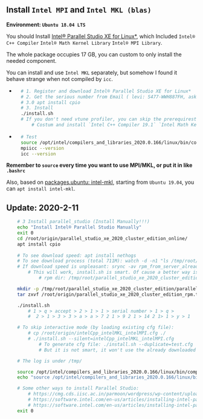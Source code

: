 ## Install `Intel MPI` and `Intel MKL (blas)`

**Environment: `Ubuntu 18.04 LTS`**

You should Install [Intel® Parallel Studio XE for Linux*](https://software.intel.com/en-us/parallel-studio-xe/choose-download/student-linux-fortran), which Included `Intel® C++ Compiler`  `Intel® Math Kernel Library`  `Intel® MPI Library`.

The whole package occupies 17 GB, you can custom to only install the needed component.

You can install and use `Intel MKL` separately, but somehow I found it behave strange when not compiled by `icc`.

* ```bash
    # 1. Register and download Intel® Parallel Studio XE for Linux*
    # 2. Get the serious number from Email ( levi: S477-WWH887FH, ask him first if you want )
    # 3.0 apt install cpio
    # 3. Install
    ./install.sh
	# If you don't need vtune profiler, you can skip the prerequirest of GUI
    	# Costum and install `Intel C++ Compiler 19.1` `Intel Math Kernel Library 2020 for C/C++` `Intel MPI Library 2019 Update 6`
    ```
    
* ```bash
    # Test
    source /opt/intel/compilers_and_libraries_2020.0.166/linux/bin/compilervars.sh intel64
    mpiicc --version
    icc --version
    ```

**Remember to `source` every time you want to use MPI/MKL, or put it in like `.bashrc`**


Also, based on [packages.ubuntu: intel-mkl](https://packages.ubuntu.com/search?keywords=intel-mkl), starting from `Ubuntu 19.04`, you can `apt install intel-mkl`.



## Update: 2020-2-11

```bash
	# 3 Install parallel_studio (Install Manually!!!)
	echo "Install Intel® Parallel Studio Manually"
	exit 0
	cd /root/origin/parallel_studio_xe_2020_cluster_edition_online/
	apt install cpio 
			
	# To see download speed: apt install nethogs
	# To see download process (total 711M): watch -d -n1 "ls /tmp/root/parallel_studio_xe_2020_cluster_edition/parallel_studio_xe_2020_cluster_edition/rpm -lah | grep tota"
	# If download speed is unpleasant: srync -av rpm_from_server_already_finished_Downlaod rpm_server_who_need_to_Download 
		# This will work, install.sh is smart. Of cause a better way is tar -> scp -> untar
			# rpm dir: /tmp/root/parallel_studio_xe_2020_cluster_edition/parallel_studio_xe_2020_cluster_edition/rpm

	mkdir -p /tmp/root/parallel_studio_xe_2020_cluster_edition/parallel_studio_xe_2020_cluster_edition/
	tar zxvf /root/origin/parallel_studio_xe_2020_cluster_edition_rpm.tar.gz -C /tmp/root/parallel_studio_xe_2020_cluster_edition/parallel_studio_xe_2020_cluster_edition/

	./install.sh
		# 1 > q > accept > 2 > 1 > 1 > serial number > 1 > q > 
		#  2 > 1 > 3 > 3 > a > a > 7 2 1 > 9 2 1 > 14 2 1> 1 > y > 1

	# To skip interactive mode (by loading existing cfg file):
		# cp /root/origin/intelCpp_intelMKL_intelMPI.cfg ./
		# ./install.sh --silent=intelCpp_intelMKL_intelMPI.cfg
			# To generate cfg file: ./install.sh --duplicate=test.cfg
			# But it is not smart, it won't use the already downloaded rpm, wonders.

	# The log is under /tmp/

	source /opt/intel/compilers_and_libraries_2020.0.166/linux/bin/compilervars.sh intel64
	echo "source /opt/intel/compilers_and_libraries_2020.0.166/linux/bin/compilervars.sh intel64" >> /root/.bashrc

	# Some other ways to install Parallel Studio:
		# https://cmg.cds.iisc.ac.in/parmoon/wordpress/wp-content/uploads/2019/10/parallel-studio-xe-2019u4-install-guide-lin.pdf
		# https://software.intel.com/en-us/articles/installing-intel-parallel-studio-xe-runtime-2019-using-apt-repository
		# https://software.intel.com/en-us/articles/installing-intel-parallel-studio-xe-runtime-2019-using-apt-repository
	exit 0
```